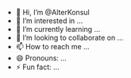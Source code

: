 - 👋 Hi, I’m @AlterKonsul
- 👀 I’m interested in ...
- 🌱 I’m currently learning ...
- 💞️ I’m looking to collaborate on ...
- 📫 How to reach me ...
- 😄 Pronouns: ...
- ⚡ Fun fact: ...

<!---
AlterKonsul/AlterKonsul is a ✨ special ✨ repository because its `README.md` (this file) appears on your GitHub profile.
You can click the Preview link to take a look at your changes.
--->
